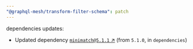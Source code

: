 ```yaml
---
"@graphql-mesh/transform-filter-schema": patch
---
```

dependencies updates:
  - Updated dependency [`minimatch@5.1.1` ↗︎](https://www.npmjs.com/package/minimatch/v/5.1.1) (from `5.1.0`, in `dependencies`)
